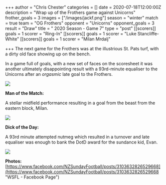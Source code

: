 +++
author = "Chris Chester"
categories = []
date = 2020-07-18T12:00:00Z
description = "Wrap up of the Frothers game against Unicorns"
frother_goals = 3
images = ["/images/jackf.png"]
season = "winter"
match = true
team = "OG Frothers"
opponent = "Unicorns"
opponent_goals = 3
result = "Draw"
title = " 2020 Season - Game 7"
type = "post"
[[scorers]]
goals = 1
scorer = "Ring-In"
[[scorers]]
goals = 1
scorer = "Luke Stancliffe-White"
[[scorers]]
goals = 1
scorer = "Milan Mrdalj"

+++
The next game for the Frothers was at the illustrious St. Pats turf, with a dirty old face showing up on the bench.

In a game full of goals, with a new set of faces on the scoresheet it was another ultimately disappointing result with a 93rd-minute equaliser to the Unicorns after an _orgasmic_ late goal to the Frothers.

![](/images/110017235_3103629606529990_4576294374773284762_o.jpg)

**Man of the Match:**

A stellar midfield performance resulting in a goal from the beast from the eastern block, Milan.

![](/images/109335781_3103629576529993_1107525944104167984_o.jpg)

**Dick of the Day:**

A 93rd minute attempted nutmeg which resulted in a turnover and late equaliser was enough to bank the DotD award for the sundance kid, Evan.

![](/images/109523457_3103630019863282_2187701297799577077_o.jpg)

**Photos:** [https://www.facebook.com/NZSundayFootball/posts/3103632826529668](https://www.facebook.com/NZSundayFootball/posts/3103632826529668 "WSFL - Facebook Page")